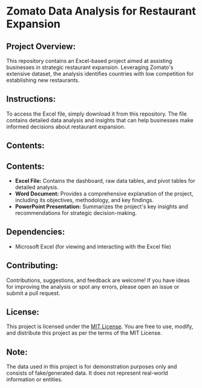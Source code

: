# Zomato Data Analysis for Restaurant Expansion

## Project Overview:
This repository contains an Excel-based project aimed at assisting businesses in strategic restaurant expansion. Leveraging Zomato's extensive dataset, the analysis identifies countries with low competition for establishing new restaurants.

## Instructions:
To access the Excel file, simply download it from this repository. The file contains detailed data analysis and insights that can help businesses make informed decisions about restaurant expansion.

## Contents:
## Contents:
- **Excel File:** Contains the dashboard, raw data tables, and pivot tables for detailed analysis.
- **Word Document:** Provides a comprehensive explanation of the project, including its objectives, methodology, and key findings.
- **PowerPoint Presentation:** Summarizes the project's key insights and recommendations for strategic decision-making.

## Dependencies:
- Microsoft Excel (for viewing and interacting with the Excel file)

## Contributing:
Contributions, suggestions, and feedback are welcome! If you have ideas for improving the analysis or spot any errors, please open an issue or submit a pull request.

## License:
This project is licensed under the [MIT License](LICENSE). You are free to use, modify, and distribute this project as per the terms of the MIT License.

## Note:
The data used in this project is for demonstration purposes only and consists of fake/generated data. It does not represent real-world information or entities.
